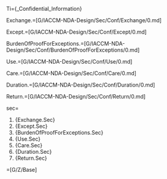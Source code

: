 Ti={_Confidential_Information}

Exchange.=[G/IACCM-NDA-Design/Sec/Conf/Exchange/0.md]

Except.=[G/IACCM-NDA-Design/Sec/Conf/Except/0.md]

BurdenOfProofForExceptions.=[G/IACCM-NDA-Design/Sec/Conf/BurdenOfProofForExceptions/0.md]

Use.=[G/IACCM-NDA-Design/Sec/Conf/Use/0.md]

Care.=[G/IACCM-NDA-Design/Sec/Conf/Care/0.md]

Duration.=[G/IACCM-NDA-Design/Sec/Conf/Duration/0.md]

Return.=[G/IACCM-NDA-Design/Sec/Conf/Return/0.md]

sec=<ol class="secs-and"><li>{Exchange.Sec}<li>{Except.Sec}<li>{BurdenOfProofForExceptions.Sec}<li>{Use.Sec}<li>{Care.Sec}<li>{Duration.Sec}<li>{Return.Sec}</ol>

=[G/Z/Base]
